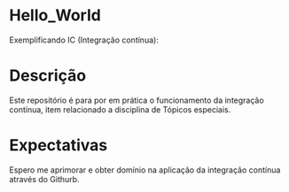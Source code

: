 # Hello_World
Exemplificando IC (Integração contínua):

# Descrição
Este repositório é para por em prática o funcionamento da integração contínua, item relacionado a disciplina de Tópicos especiais.

# Expectativas
Espero me aprimorar e obter domínio na aplicação da integração contínua através do Githurb.
